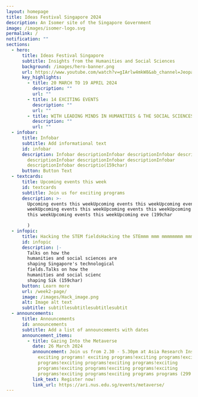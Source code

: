 ```yaml
---
layout: homepage
title: Ideas Festival Singapore 2024
description: An Isomer site of the Singapore Government
image: /images/isomer-logo.svg
permalink: /
notification: ""
sections:
  - hero:
      title: Ideas Festival Singapore
      subtitle: Insights from the Humanities and Social Sciences
      background: /images/hero-banner.png
      url: https://www.youtube.com/watch?v=gIArlw4mkW8&ab_channel=Jeopardy%21
      key_highlights:
        - title: 20 MARCH TO 19 APRIL 2024
          description: ""
          url: ""
        - title: 14 EXCITING EVENTS
          description: ""
          url: ""
        - title: WITH LEADING MINDS IN HUMANITIES & THE SOCIAL SCIENCES (HSS)
          description: ""
          url: ""
  - infobar:
      title: Infobar
      subtitle: Add informational text
      id: infobar
      description: Infobar descriptionInfobar descriptionInfobar descriptionInfobar
        descriptionInfobar descriptionInfobar descriptionInfobar
        descriptionInfobar descriptio(159char)
      button: Button Text
  - textcards:
      title: Upcoming events this week
      id: textcards
      subtitle: Join us for exciting programs
      description: >-
        Upcoming events this weekUpcoming events this weekUpcoming events this
        weekUpcoming events this weekUpcoming events this weekUpcoming events
        this weekUpcoming events this weekUpcoming eve (199char

        )
  - infopic:
      title: Hacking the STEM fieldsHacking the STEmmm mmm mmmmmmmm mmmmm
      id: infopic
      description: |-
        Talks on how the
        humanities and social sciences are
        shaping Singapore's technological
        fields.Talks on how the
        humanities and social scienc
        shaping Sik (159char)
      button: Learn more
      url: /week2-page/
      image: /images/Hack_image.png
      alt: Image alt text
      subtitle: subtitlesubtitlesubtitlesubtit
  - announcements:
      title: Announcements
      id: announcements
      subtitle: Add a list of announcements with dates
      announcement_items:
        - title: Gazing Into the Metaverse
          date: 26 March 2024
          announcement: Join us from 2.30 - 5.30pm at Asia Research Insitute, NUS for
            exciting programs! exciting programs!exciting programs!exciting
            programs!exciting programs!exciting programs!exciting
            programs!exciting programs!exciting programs!exciting
            programs!exciting programs!exciting programs programs (299 char)
          link_text: Register now!
          link_url: https://ari.nus.edu.sg/events/metaverse/
---
```

